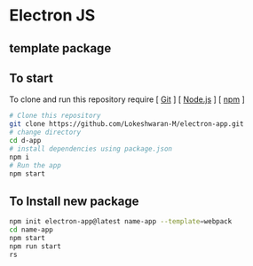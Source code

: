 # Electron JS 

## template package 

## To start

To clone and run this repository require  [ [Git](https://git-scm.com) ]  [ [Node.js](https://nodejs.org/en/download/) ]  [ [npm](http://npmjs.com) ]


```bash
# Clone this repository
git clone https://github.com/Lokeshwaran-M/electron-app.git
# change directory
cd d-app
# install dependencies using package.json
npm i
# Run the app
npm start
```



## To Install new package

```bash
npm init electron-app@latest name-app --template=webpack
cd name-app
npm start
npm run start
rs

```
